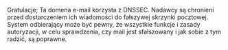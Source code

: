 Gratulacje; Ta domena e-mail korzysta z DNSSEC. Nadawcy są chronieni przed dostarczeniem ich wiadomości
do fałszywej skrzynki pocztowej. System odbierający może być pewny, że wszystkie funkcje i zasady autoryzacji, 
w celu sprawdzenia, czy mail jest sfałszowany i jak sobie z tym radzić, są poprawne.

